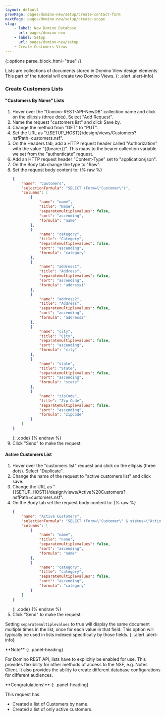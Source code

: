 ```yaml
---
layout: default
prevPage: pages/domino-new/setup/create-contact-form
nextPage: pages/domino-new/setup/create-scope
slug:
    - label: New Domino Database
      url: pages/domino-new
    - label: Setup
      url: pages/domino-new/setup
    - Create Customers Views
---
```


{::options parse_block_html="true" /}

Lists are collections of documents stored in Domino View design elements. This part of the tutorial will create two Domino Views.
{: .alert .alert-info}

### Create Customers Lists

#### "Customers By Name" Lists

1. Hover over the "Domino-REST-API-NewDB" collection name and click on the ellipsis (three dots). Select "Add Request".  
2. Name the request "customers list" and click Save by.
3. Change the method from "GET" to "PUT".
4. Set the URL as "&#123;&#123;SETUP_HOST&#125;&#125;/design/views/Customers?nsfPath=customers.nsf".
5. On the Headers tab, add a HTTP request header called "Authorization" with the value "&#123;&#123;bearer&#125;&#125;". This maps to the bearer collection variable we set from the "authenticate" request.
6. Add an HTTP request header "Content-Type" set to "application/json".
7. On the Body tab change the type to "Raw".
8. Set the request body content to:
    {% raw %}
    ~~~json
    {
        "name": "Customers",
        "selectionFormula": "SELECT (Form=\"Customer\")",
        "columns": [
            {
                "name": "name",
                "title": "Name",
                "separatemultiplevalues": false,
                "sort": "ascending",
                "formula": "name"
            },
            {
                "name": "category",
                "title": "Category",
                "separatemultiplevalues": false,
                "sort": "ascending",
                "formula": "category"
            },
            {
                "name": "address1",
                "title": "Address",
                "separatemultiplevalues": false,
                "sort": "ascending",
                "formula": "address1"
            },
            {
                "name": "address2",
                "title": "Address",
                "separatemultiplevalues": false,
                "sort": "ascending",
                "formula": "address2"
            },
            {
                "name": "city",
                "title": "City",
                "separatemultiplevalues": false,
                "sort": "ascending",
                "formula": "city"
            },
            {
                "name": "state",
                "title": "State",
                "separatemultiplevalues": false,
                "sort": "ascending",
                "formula": "state"
            },
            {
                "name": "zipCode",
                "title": "Zip Code",
                "separatemultiplevalues": false,
                "sort": "ascending",
                "formula": "zipCode"
            }
        ]
    }
    ~~~
    {: .code}
    {% endraw %}
9. Click "Send" to make the request.

#### Active Customers List

1. Hover over the "customers list" request and click on the ellipsis (three dots). Select "Duplicate".  
2. Change the name of the request to "active customers list" and click save.
3. Change the URL as "&#123;&#123;SETUP_HOST&#125;&#125;/design/views/Active%20Customers?nsfPath=customers.nsf".
4. On the Body tab set the request body content to:
    {% raw %}
    ~~~json
    {
        "name": "Active Customers",
        "selectionFormula": "SELECT (Form=\"Customer\" & status=\"Active\")",
        "columns": [
            {
                "name": "name",
                "title": "name",
                "separatemultiplevalues": false,
                "sort": "ascending",
                "formula": "name"
            },
            {
                "name": "category",
                "title": "category",
                "separatemultiplevalues": false,
                "sort": "ascending",
                "formula": "category"
            }
        ]
    }
    ~~~
    {: .code}
    {% endraw %}
5. Click "Send" to make the request.

Setting `separatemultiplevalues` to true will display the same document multiple times in the list, once for each value in that field. This option will typically be used in lists indexed specifically by those fields.
{: .alert .alert-info}

<div class="panel panel-info">
**Note**
{: .panel-heading}
<div class="panel-body">

For Domino REST API, lists have to explicitly be enabled for use. This provides flexibility for other methods of access to the NSF, e.g. Notes Client. It also provides the ability to create different database configurations for different audiences.

</div>
</div>

<div class="panel panel-success">
**Congratulations!**
{: .panel-heading}
<div class="panel-body">

This request has:

- Created a list of Customers by name.
- Created a list of only active customers.

</div>
</div>
